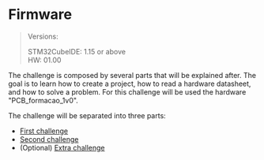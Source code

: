 # Firmware
> Versions:
>
> STM32CubeIDE: 1.15 or above \
> HW: 01.00

The challenge is composed by several parts that will be explained after. The goal is to learn how to create a project, how to read a hardware datasheet, and how to solve a problem. For this challenge will be used the hardware "PCB_formacao_1v0".

The challenge will be separated into three parts:
- [First challenge](First_challenge/)
- [Second challenge](Second_challenge/)
- (Optional) [Extra challenge](Extra_challenge/)
